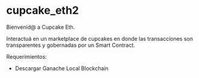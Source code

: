 # cupcake_eth2

Bienvenid@ a Cupcake Eth.

Interactuá en un marketplace de cupcakes en donde las transacciones son transparentes y gobernadas por un Smart Contract.

Requerimientos:
- Descargar Ganache Local Blockchain
